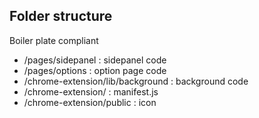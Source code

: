 ## Folder structure

Boiler plate compliant

- /pages/sidepanel : sidepanel code
- /pages/options : option page code
- /chrome-extension/lib/background : background code
- /chrome-extension/ : manifest.js
- /chrome-extension/public : icon